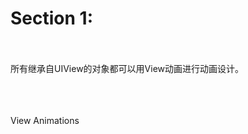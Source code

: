 # Section 1: 		

​		
​	
所有继承自UIView的对象都可以用View动画进行动画设计。	
​		

​			
​				
​					
​						View Animations


​				
​			
​		
​	